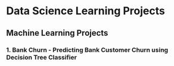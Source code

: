 # Data Science Learning Projects
## Machine Learning Projects
### 1. Bank Churn - Predicting Bank Customer Churn using Decision Tree Classifier
